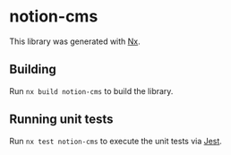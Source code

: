 # notion-cms

This library was generated with [Nx](https://nx.dev).

## Building

Run `nx build notion-cms` to build the library.

## Running unit tests

Run `nx test notion-cms` to execute the unit tests via [Jest](https://jestjs.io).
